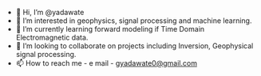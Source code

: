 - 👋 Hi, I’m @yadawate
- 👀 I’m interested in geophysics, signal processing and machine learning.
- 🌱 I’m currently learning forward modeling if Time Domain Electromagnetic data.
- 💞️ I’m looking to collaborate on projects including Inversion, Geophysical signal processing. 
- 📫 How to reach me  - e mail - gyadawate0@gmail.com

<!---
yadawate/yadawate is a ✨ special ✨ repository because its `README.md` (this file) appears on your GitHub profile.
You can click the Preview link to take a look at your changes.
--->
